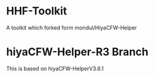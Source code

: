 # HHF-Toolkit
A toolkit which forked form mondul/HiyaCFW-Helper
# hiyaCFW-Helper-R3 Branch
This is based on hiyaCFW-HelperV3.6.1
